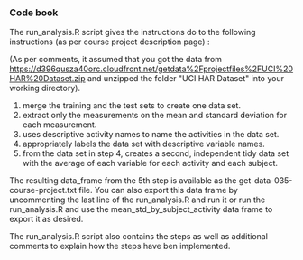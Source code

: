 ### Code book

The run_analysis.R script gives the instructions do to the following instructions
(as per course project description page) :

(As per comments, it assumed that you got the data from https://d396qusza40orc.cloudfront.net/getdata%2Fprojectfiles%2FUCI%20HAR%20Dataset.zip
and unzipped the folder "UCI HAR Dataset" into your working directory).

1. merge the training and the test sets to create one data set.
2. extract only the measurements on the mean and standard deviation for each measurement. 
3. uses descriptive activity names to name the activities in the data set.
4. appropriately labels the data set with descriptive variable names. 
5. from the data set in step 4, creates a second, independent tidy data set with the average of each variable for each activity and each subject.

The resulting data_frame from the 5th step is available as the get-data-035-course-project.txt file.
You can also export this data frame by uncommenting the last line of the run_analysis.R and run it
or run the run_analysis.R and use the mean_std_by_subject_activity data frame to export it as desired.

The run_analysis.R script also contains the steps as well as additional comments to explain how the steps
have ben implemented.
